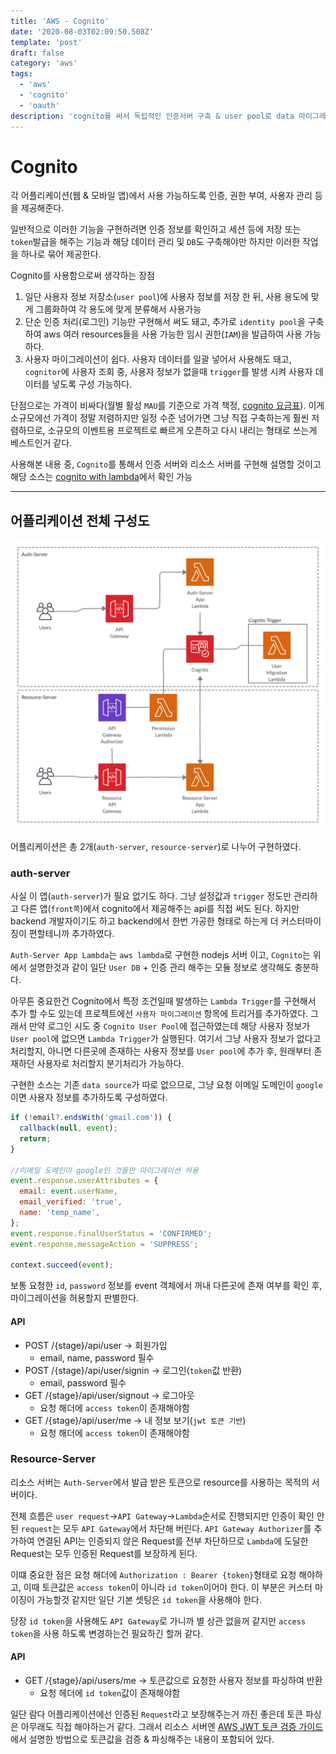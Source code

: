 ```yaml
---
title: 'AWS - Cognito'
date: '2020-08-03T02:09:50.508Z'
template: 'post'
draft: false
category: 'aws'
tags:
  - 'aws'
  - 'cognito'
  - 'oauth'
description: 'cognito를 써서 독립적인 인증서버 구축 & user pool로 data 마이그레이션 구현'
---
```


# Cognito

각 어플리케이션(웹 & 모바일 앱)에서 사용 가능하도록 인증, 권한 부여, 사용자 관리 등을 제공해준다.

일반적으로 이러한 기능을 구현하려면 인증 정보를 확인하고 세션 등에 저장 또는 `token`발급을 해주는 기능과 해당 데이터 관리 및 `DB`도 구축해야만 하지만 이러한 작업을 하나로 묶어 제공한다.

Cognito를 사용함으로써 생각하는 장점

1. 일단 사용자 정보 저장소(`user pool`)에 사용자 정보를 저장 한 뒤, 사용 용도에 맞게 그룹화하여 각 용도에 맞게 분류해서 사용가능
2. 단순 인증 처리(로그인) 기능만 구현해서 써도 돼고, 추가로 `identity pool`을 구축하여 aws 여러 resources들을 사용 가능한 임시 권한(`IAM`)을 발급하여 사용 가능하다.
3. 사용자 마이그레이션이 쉽다. 사용자 데이터를 일괄 넣어서 사용해도 돼고, `cognitor`에 사용자 조회 중, 사용자 정보가 없을때 `trigger`를 발생 시켜 사용자 데이터를 넣도록 구성 가능하다.

단점으로는 가격이 비싸다(월별 활성 `MAU`를 기준으로 가격 책정, [cognito 요금표](https://aws.amazon.com/ko/cognito/pricing/)). 이게 소규모에선 가격이 정말 저렴하지만 일정 수준 넘어가면 그냥 직접 구축하는게 훨씬 저렴하므로, 소규모의 이벤트용 프로젝트로 빠르게 오픈하고 다시 내리는 형태로 쓰는게 베스트인거 같다.

사용해본 내용 중, `Cognito`를 통해서 인증 서버와 리소스 서버를 구현해 설명할 것이고 해당 소스는 [cognito with lambda](https://github.com/qweasd147/serverless-boilerplate/tree/master/cognito)에서 확인 가능

---

## 어플리케이션 전체 구성도

![cognito_app](/blog/media/aws/cognito-diagram.jpg)

어플리케이션은 총 2개(`auth-server`, `resource-server`)로 나누어 구현하였다.

### auth-server

사실 이 앱(`auth-server`)가 필요 없기도 하다. 그냥 설정값과 `trigger` 정도만 관리하고 다른 앱(`front쪽`)에서 cognito에서 제공해주는 api를 직접 써도 된다. 하지만 backend 개발자이기도 하고 backend에서 한번 가공한 형태로 하는게 더 커스터마이징이 편할테니까 추가하였다.

`Auth-Server App Lambda`는 `aws lambda`로 구현한 nodejs 서버 이고, `Cognito`는 위에서 설명한것과 같이 일단 `User DB` + 인증 관리 해주는 모듈 정보로 생각해도 충분하다.

아무튼 중요한건 Cognito에서 특정 조건일때 발생하는 `Lambda Trigger`를 구현해서 추가 할 수도 있는데 프로젝트에선 `사용자 마이그레이션` 항목에 트리거를 추가하였다. 그래서 만약 로그인 시도 중 `Cognito User Pool`에 접근하였는데 해당 사용자 정보가 `User pool`에 없으면 `Lambda Trigger`가 실행된다. 여기서 그냥 사용자 정보가 없다고 처리할지, 아니면 다른곳에 존재하는 사용자 정보를 `User pool`에 추가 후, 원래부터 존재하던 사용자로 처리할지 분기처리가 가능하다.

구현한 소스는 기존 `data source`가 따로 없으므로, 그냥 요청 이메일 도메인이 `google`이면 사용자 정보를 추가하도록 구성하였다.

```javascript
if (!email?.endsWith('gmail.com')) {
  callback(null, event);
  return;
}

//이메일 도메인이 google인 것들만 마이그레이션 허용
event.response.userAttributes = {
  email: event.userName,
  email_verified: 'true',
  name: 'temp_name',
};
event.response.finalUserStatus = 'CONFIRMED';
event.response.messageAction = 'SUPPRESS';

context.succeed(event);
```

보통 요청한 `id`, `password` 정보를 event 객체에서 꺼내 다른곳에 존재 여부를 확인 후, 마이그레이션을 허용할지 판별한다.

#### API

- POST /{stage}/api/user -> 회원가입
  - email, name, password 필수
- POST /{stage}/api/user/signin -> 로그인(`token`값 반환)
  - email, password 필수
- GET /{stage}/api/user/signout -> 로그아웃
  - 요청 해더에 `access token`이 존재해야함
- GET /{stage}/api/user/me -> 내 정보 보기(`jwt 토큰 기반`)
  - 요청 해더에 `access token`이 존재해야함

### Resource-Server

리소스 서버는 `Auth-Server`에서 발급 받은 토큰으로 resource를 사용하는 목적의 서버이다.

전체 흐름은 `user request`->`API Gateway`->`Lambda`순서로 진행되지만 인증이 확인 안된 `request`는 모두 `API Gateway`에서 차단해 버린다. `API Gateway Authorizer`를 추가하여 연결된 API는 인증되지 않은 Request를 전부 차단하므로 `Lambda`에 도달한 Request는 모두 인증된 Request를 보장하게 된다.

이떄 중요한 점은 요청 해더에 `Authorization : Bearer {token}`형태로 요청 해야하고, 이때 토큰값은 `access token`이 아니라 `id token`이어야 한다. 이 부분은 커스터 마이징이 가능할것 같지만 일단 기본 셋팅은 `id token`을 사용해야 한다.

당장 `id token`을 사용해도 `API Gateway`로 가니까 별 상관 없을꺼 같지만 `access token`을 사용 하도록 변경하는건 필요하긴 할꺼 같다.

#### API

- GET /{stage}/api/users/me -> 토큰값으로 요청한 사용자 정보를 파싱하여 반환
  - 요청 헤더에 `id token`값이 존재해야함

일단 람다 어플리케이션에선 인증된 `Request`라고 보장해주는거 까진 좋은데 토큰 파싱은 아무래도 직접 해야하는거 같다. 그래서 리소스 서버엔 [AWS JWT 토큰 검증 가이드](https://docs.aws.amazon.com/ko_kr/cognito/latest/developerguide/amazon-cognito-user-pools-using-tokens-verifying-a-jwt.html)에서 설명한 방법으로 토큰값을 검증 & 파싱해주는 내용이 포함되어 있다.
